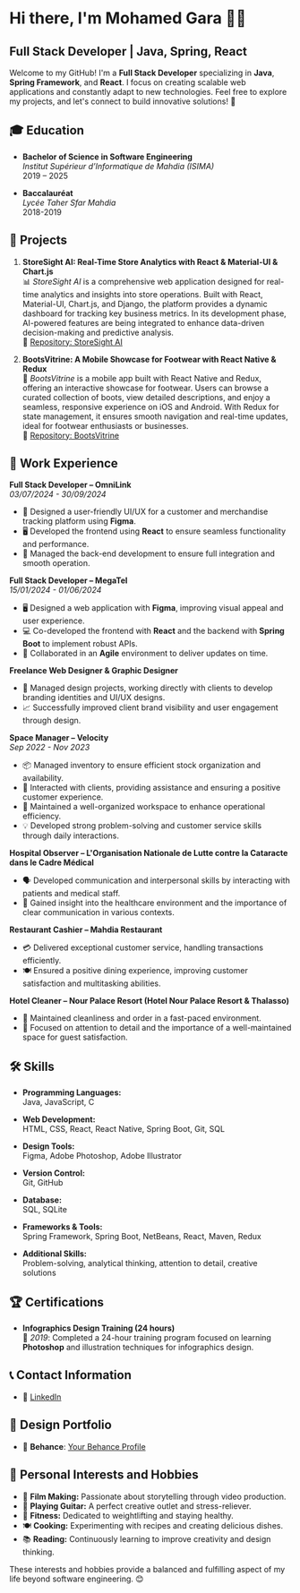 # Hi there, I'm Mohamed Gara 👨‍💻  
## Full Stack Developer | Java, Spring, React

Welcome to my GitHub! I'm a **Full Stack Developer** specializing in **Java**, **Spring Framework**, and **React**. I focus on creating scalable web applications and constantly adapt to new technologies. Feel free to explore my projects, and let's connect to build innovative solutions! 🚀


## 🎓 Education
- **Bachelor of Science in Software Engineering**  
  *Institut Supérieur d’Informatique de Mahdia (ISIMA)*  
  2019 – 2025

- **Baccalauréat**  
  *Lycée Taher Sfar Mahdia*  
  2018-2019



## 🚀 Projects

1. **StoreSight AI: Real-Time Store Analytics with React & Material-UI & Chart.js**  
   📊 *StoreSight AI* is a comprehensive web application designed for real-time analytics and insights into store operations. Built with React, Material-UI, Chart.js, and Django, the platform provides a dynamic dashboard for tracking key business metrics. In its development phase, AI-powered features are being integrated to enhance data-driven decision-making and predictive analysis.  
   🔗 [Repository: StoreSight AI](https://github.com/garamohamed98/storesight-ai)

2. **BootsVitrine: A Mobile Showcase for Footwear with React Native & Redux**  
   👢 *BootsVitrine* is a mobile app built with React Native and Redux, offering an interactive showcase for footwear. Users can browse a curated collection of boots, view detailed descriptions, and enjoy a seamless, responsive experience on iOS and Android. With Redux for state management, it ensures smooth navigation and real-time updates, ideal for footwear enthusiasts or businesses.  
   🔗 [Repository: BootsVitrine](https://github.com/garamohamed98/DEVOctober)



## 💼 Work Experience

**Full Stack Developer – OmniLink**  
*03/07/2024 - 30/09/2024*  
- 🎨 Designed a user-friendly UI/UX for a customer and merchandise tracking platform using **Figma**.  
- 🖥️ Developed the frontend using **React** to ensure seamless functionality and performance.  
- 🔧 Managed the back-end development to ensure full integration and smooth operation.

**Full Stack Developer – MegaTel**  
*15/01/2024 - 01/06/2024*  
- 🖥️ Designed a web application with **Figma**, improving visual appeal and user experience.  
- 💻 Co-developed the frontend with **React** and the backend with **Spring Boot** to implement robust APIs.  
- 🤝 Collaborated in an **Agile** environment to deliver updates on time.

**Freelance Web Designer & Graphic Designer**  
- 🎨 Managed design projects, working directly with clients to develop branding identities and UI/UX designs.  
- 📈 Successfully improved client brand visibility and user engagement through design.

**Space Manager – Velocity**  
*Sep 2022 - Nov 2023*  
- 📦 Managed inventory to ensure efficient stock organization and availability.  
- 🤝 Interacted with clients, providing assistance and ensuring a positive customer experience.  
- 🧹 Maintained a well-organized workspace to enhance operational efficiency.  
- 💡 Developed strong problem-solving and customer service skills through daily interactions.

**Hospital Observer – L'Organisation Nationale de Lutte contre la Cataracte dans le Cadre Médical**  
- 🗣️ Developed communication and interpersonal skills by interacting with patients and medical staff.  
- 🏥 Gained insight into the healthcare environment and the importance of clear communication in various contexts.

**Restaurant Cashier – Mahdia Restaurant**  
- 💳 Delivered exceptional customer service, handling transactions efficiently.  
- 🍽️ Ensured a positive dining experience, improving customer satisfaction and multitasking abilities.

**Hotel Cleaner – Nour Palace Resort (Hotel Nour Palace Resort & Thalasso)**  
- 🧽 Maintained cleanliness and order in a fast-paced environment.  
- 🧹 Focused on attention to detail and the importance of a well-maintained space for guest satisfaction.



## 🛠️ Skills

- **Programming Languages:**  
  Java, JavaScript, C

- **Web Development:**  
  HTML, CSS, React, React Native, Spring Boot, Git, SQL

- **Design Tools:**  
  Figma, Adobe Photoshop, Adobe Illustrator

- **Version Control:**  
  Git, GitHub

- **Database:**  
  SQL, SQLite

- **Frameworks & Tools:**  
  Spring Framework, Spring Boot, NetBeans, React, Maven, Redux

- **Additional Skills:**  
  Problem-solving, analytical thinking, attention to detail, creative solutions



## 🏆 Certifications

- **Infographics Design Training (24 hours)**  
  📅 *2019*: Completed a 24-hour training program focused on learning **Photoshop** and illustration techniques for infographics design.



## 📞 Contact Information

- 📱 [LinkedIn](https://www.linkedin.com/in/gara-mohamed-62516419a/)



## 🎨 Design Portfolio  

- 🌟 **Behance**: [Your Behance Profile](https://www.behance.net/garamohamed)



## 🌟 Personal Interests and Hobbies

- 🎥 **Film Making:** Passionate about storytelling through video production.  
- 🎸 **Playing Guitar:** A perfect creative outlet and stress-reliever.  
- 💪 **Fitness:** Dedicated to weightlifting and staying healthy.  
- 🍽️ **Cooking:** Experimenting with recipes and creating delicious dishes.  
- 📚 **Reading:** Continuously learning to improve creativity and design thinking.



These interests and hobbies provide a balanced and fulfilling aspect of my life beyond software engineering. 😊
